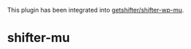 This plugin has been integrated into [getshifter/shifter-wp-mu](https://github.com/getshifter/shifter-wp-mu).

# shifter-mu
